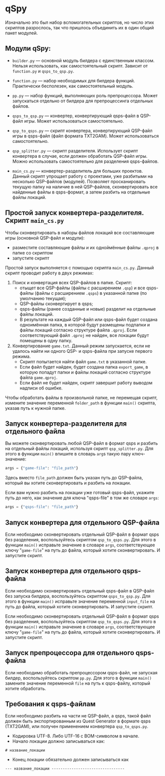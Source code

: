 # qSpy

Изначально это был набор вспомогательных скриптов, но число этих скриптов разрослось, так что пришлось объединить их в один общий пакет модулей.

## Модули qSpy:

* `builder.py` — основной модуль билдера с единственным классом. Нельзя использовать, как самостоятельный скрипт. Зависит от `function.py` и `qsps_to_qsp.py`.
* `function.py` — набор необходимых для билдера функций. Практически бесполезен, как самостоятельный модуль.
* `pp.py` — набор функций, выполняющих роль препроцессора. Может запускаться отдельно от билдера для препроцессинга отдельных файлов.

* `qsps_to_qsp.py` — конвертер, конвертирующий qsps-файл в QSP-файл игры. Может использоваться самостоятельно.
* `qsp_to_qsps.py` — скрипт конвертера, конвертирующий QSP-файл игры в qsps-файл (файл формата TXT2GAM). Может использоваться самостоятельно.
* `qsp_splitter.py` — скрипт разделителя. Использует скрипт конвертера в случае, если должен обработать QSP-файл игры. Можно использовать самостоятельно для разделения qsps-файлов.
* `main_cs.py` — конвертер-разделитель для больших проектов. Данный скрипт упрощает работу с проектами, уже разбитыми на несколько QSP-файлов (модулей). Позволяет просканировать текущую папку на наличие в ней QSP-файлов, сконвертировать все найденные файлы в qsps-формат, а затем разбить на отдельные файлы локаций.

## Простой запуск конвертера-разделителя. Скрипт `main_cs.py`

Чтобы сконвертировать в наборы файлов локаций все составляющие игры (основной QSP-файл и модули):

* разместите составляющие файлы и их одноймённые файлы `.qproj` в папке со скриптом
* запустите скрипт

Простой запуск выполняется с помощью скрипта `main_cs.py`. Данный скрипт проводит работу в двух режимах:

1. Поиск и конвертация всех QSP-файлов в папке. Скрипт:
	* отыщет все QSP-файлы (файлы с расширением `.qsp`) и все qsps-файлы (файлы с расширением `.qsps`) в указанной папке (по умолчанию текущая);
	* QSP-файлы сконвертирует в qsps;
	* qsps-файлы (ранее созданные и новые) разделит на отдельные файлы локаций.
	* В результате на каждый QSP-файл или qsps-файл будет создана одноимённая папка, в которой будут размещены подпапки и файлы локаций согласно структуре файла `.qproj`. Если соответствующий файл `.qproj` не найден, все локации будут помещены в одну папку.
2. Конвертирование `game.txt`. Данный режим запускается, если не удалось найти ни одного QSP- и qsps-файла при запуске первого режима.
	* Скрипт попытается найти файл `game.txt` в указанной папке.
	* Если файл будет найден, будет создана папка `export_game`, в которую попадут папки и файлы локаций согласно структуре файла `game.qproj`.
	* Если файл не будет найден, скрипт завершит работу выводом надписи об ошибке.

Чтобы обработать файлы в произвольной папке, не перемещая скрипт, измените значение переменной `folder_path` в функции `main()` скрипта, указав путь к нужной папке.

## Запуск конвертера-разделителя для отдельного файла

Вы можете сконвертировать любой QSP-файл в формат qsps и разбить на отдельный файлы локаций, используя скрипт `qsp_splitter.py`. Для этого в функции `main()` впишите в словарь `arg`s такую пару ключ-значение:

```py
args = {"game-file": "file_path"}
```

Здесь вместо `file_path` должен быть указан путь до QSP-файла, который вы хотите сконвертировать и разбить на локации.

Если вам нужно разбить на локации уже готовый qsps-файл, укажите путь до него, как значение для ключа "qsps-file" в том же словаре `args`:

```py
args = {"qsps-file": "file_path"}
```

## Запуск конвертера для отдельного QSP-файла

Если необходимо сконвертировать отдельный QSP-файл в формат qsps без разделения, воспользуйтесь скриптом `qsp_to_qsps.py`. Для этого в функции `main()` исправьте значение в словаре `args`, соответствующее ключу "`game-file`" на путь до файла, который хотите сконвертировать. И запустите скрипт.

## Запуск конвертера для отдельного qsps-файла

Если необходимо сконвертировать отдельный qsps-файл в QSP-файл без запуска билдера, воспользуйтесь скриптом `qsps_to_qsp.py`. Для этого в функции `main()` исправьте значение переменной `input_file` на путь до файла, который хотите сконвертировать. И запустите скрипт.

Если необходимо сконвертировать отдельный QSP-файл в формат qsps без разделения, воспользуйтесь скриптом `qsp_to_qsps.py`. Для этого в функции `main()` исправьте значение в словаре `args`, соответствующее ключу "`game-file`" на путь до файла, который хотите сконвертировать. И запустите скрипт.

## Запуск препроцессора для отдельного qsps-файла

Если необходимо обработать препроцессором qsps-файл, не запуская билдер, воспользуйтесь скриптом `pp.py`. Для этого в функции `main()` замените значение переменной `file` на путь к qsps-файлу, который хотите обработать.

## Требования к qsps-файлам

Если необходимо разбить на части не QSP-файл, а qsps, такой файл должен быть экспортированным из Quest Generator в формате qsps (TXT2GAM), или получен применением конвертера `qsp_to_qsps.py`.

* Кодировка UTF-8. Либо UTF-16 с BOM-символом в начале.
* Начало локации должно записываться как:
```qsp
# название_локации
```
* Конец локации обязательно должен записываться как
```qsp
--- название_локации ---------------------------------
```

